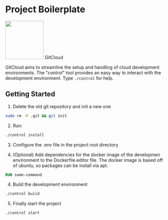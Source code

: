 # Project Boilerplate

<img src="https://i.ibb.co/YRpgRBw/cloud.png" height="120">
GitCloud

GitCloud aims to streamline the setup and handling of cloud development environments. The "control" tool provides an easy way to interact with the development environment. Type `./control` for help.

## Getting Started

1. Delete the old git repository and init a new one

```bash
sudo rm -R .git && git init
```

2. Run:

```bash
./control install
```

3. Configure the .env file in the project root directory

4. (Optional) Add dependencies for the docker image of the developmen environment to the Dockerfile.editor file. The docker image is based off of ubuntu, so packages can be install via apt.

```Dockerfile
RUN some-command
```

4. Build the development environment

```bash
./control build
```

5. Finally start the project

```bash
./control start
```